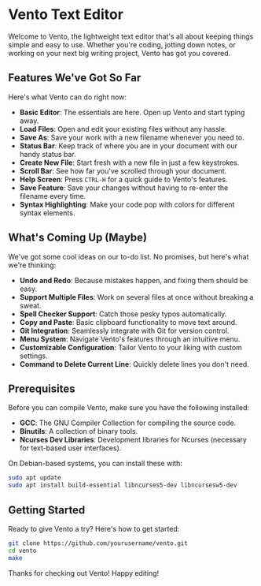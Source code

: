 # Vento Text Editor

Welcome to Vento, the lightweight text editor that's all about keeping things simple and easy to use. Whether you're coding, jotting down notes, or working on your next big writing project, Vento has got you covered.

## Features We've Got So Far

Here's what Vento can do right now:

- **Basic Editor**: The essentials are here. Open up Vento and start typing away.
- **Load Files**: Open and edit your existing files without any hassle.
- **Save As**: Save your work with a new filename whenever you need to.
- **Status Bar**: Keep track of where you are in your document with our handy status bar.
- **Create New File**: Start fresh with a new file in just a few keystrokes.
- **Scroll Bar**: See how far you've scrolled through your document.
- **Help Screen**: Press `CTRL-H` for a quick guide to Vento's features.
- **Save Feature**: Save your changes without having to re-enter the filename every time.
- **Syntax Highlighting**: Make your code pop with colors for different syntax elements.

## What's Coming Up (Maybe)

We've got some cool ideas on our to-do list. No promises, but here's what we're thinking:

- **Undo and Redo**: Because mistakes happen, and fixing them should be easy.
- **Support Multiple Files**: Work on several files at once without breaking a sweat.
- **Spell Checker Support**: Catch those pesky typos automatically.
- **Copy and Paste**: Basic clipboard functionality to move text around.
- **Git Integration**: Seamlessly integrate with Git for version control.
- **Menu System**: Navigate Vento's features through an intuitive menu.
- **Customizable Configuration**: Tailor Vento to your liking with custom settings.
- **Command to Delete Current Line**: Quickly delete lines you don't need.

## Prerequisites

Before you can compile Vento, make sure you have the following installed:

- **GCC**: The GNU Compiler Collection for compiling the source code.
- **Binutils**: A collection of binary tools.
- **Ncurses Dev Libraries**: Development libraries for Ncurses (necessary for text-based user interfaces).

On Debian-based systems, you can install these with:

```bash
sudo apt update
sudo apt install build-essential libncurses5-dev libncursesw5-dev
```

## Getting Started

Ready to give Vento a try? Here's how to get started:

```bash
git clone https://github.com/yourusername/vento.git
cd vento
make
```

Thanks for checking out Vento! Happy editing!